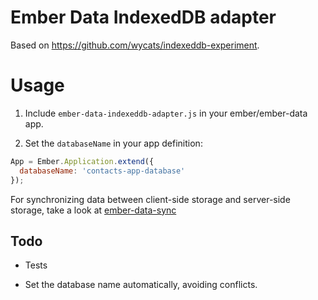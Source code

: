 Ember Data IndexedDB adapter
=================================================

Based on https://github.com/wycats/indexeddb-experiment. 


Usage
=====

1. Include `ember-data-indexeddb-adapter.js` in your ember/ember-data app.

2. Set the `databaseName` in your app definition:

```js
App = Ember.Application.extend({
  databaseName: 'contacts-app-database'
});

```

For synchronizing data between client-side storage and server-side storage, take a look at [ember-data-sync](https://github.com/panayi/ember-data-sync)


Todo
----

- Tests

- Set the database name automatically, avoiding conflicts.